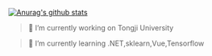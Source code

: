 
[![Anurag's github stats](https://github-readme-stats.vercel.app/api?username=MQN-8&count_private=true)](https://github.com/anuraghazra/github-readme-stats)
> 🔭 I’m currently working on Tongji University

> 🌱 I’m currently learning .NET,sklearn,Vue,Tensorflow
